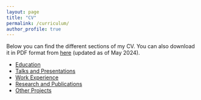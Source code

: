 ```yaml
---
layout: page
title: "CV"
permalink: /curriculum/
author_profile: true
---
```


Below you can find the different sections of my CV.
You can also download it in PDF format from [here](https://gist.github.com/rimusa/71b2b1c64f3fdff2829e93d2cda63b3f/raw/c47586bf19efea1c0ec97cf389e0b97a44e6f0f1/CV_2024_06.pdf) (updated as of May 2024).

- [Education](./education)
- [Talks and Presentations](../talks)
- [Work Experience](./work)
- [Research and Publications](../research)
- [Other Projects](../projects)